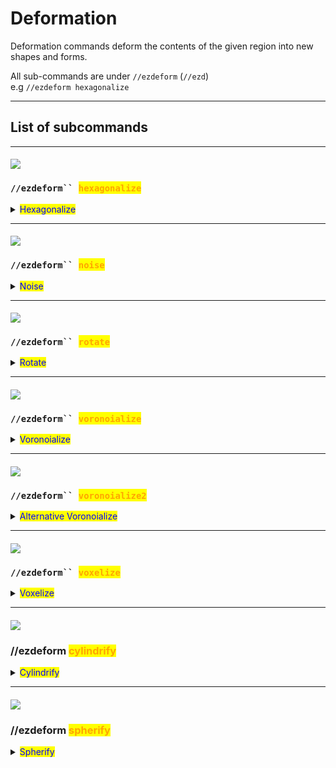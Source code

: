 # Deformation

Deformation commands deform the contents of the given region into new shapes and forms.

All sub-commands are under `//ezdeform` (`//ezd`)\
e.g `//ezdeform hexagonalize`

***

## List of subcommands

***

#### ![](../.gitbook/assets/ezdeform_hexagonalize_xrot.gif)

### `//ezdeform`` `<mark style="color:orange;">`hexagonalize`</mark>

<details>

<summary><mark style="color:blue;">Hexagonalize</mark></summary>

**`//ezdeform hexagonalize [`**<mark style="color:orange;">**`size`**</mark>**`] [`**<mark style="color:orange;">**`air_gap`**</mark>**`] [`**<mark style="color:orange;">**`x_rotation`**</mark>**`] [`**<mark style="color:orange;">**`z_rotation`**</mark>**`] [`**<mark style="color:orange;">**`offset_angle`**</mark>**`] [`**<mark style="color:orange;">**`-w <profile>`**</mark>**`]`**

Deforms the region into hexagonal columns.

* <mark style="color:orange;">**Size**</mark> (Default: 12): Sets the size of hexagons.

![](../.gitbook/assets/ezdeform_hexagonalize_size.gif)

* <mark style="color:orange;">**Air Gap**</mark> (Default: 0.0): Defines the width of the air gap between columns.

![](../.gitbook/assets/ezdeform_hexagonalize_airgap.gif)

* <mark style="color:orange;">**X Rotation**</mark> (Default: 0.0): Sets the column rotation angle along the X-axis, in degrees.

![](../.gitbook/assets/ezdeform_hexagonalize_xrot.gif)

* <mark style="color:orange;">**Z Rotation**</mark> (Default: 0.0): Sets the column rotation angle along the Z-axis, in degrees.

![](../.gitbook/assets/ezdeform_hexagonalize_zrot.gif)

* <mark style="color:orange;">**Offset Angle**</mark> (Default: 60.0): Adjusts the offset angle, controlling the shape (range: 0-90 degrees).

![](../.gitbook/assets/ezdeform_hexagonalize_shape.gif)

* <mark style="color:orange;">**-w**</mark>: See [Smoothblocks](../smoothblocks/smoothblocks.md).

</details>

***

#### ![](../.gitbook/assets/ezdeform_noise.gif)

### `//ezdeform`` `<mark style="color:orange;">`noise`</mark>

<details>

<summary><mark style="color:blue;">Noise</mark></summary>

**`//ezdeform noise <`**<mark style="color:orange;">**`noise`**</mark>**`> [`**<mark style="color:orange;">**`strength`**</mark>**`] [`**<mark style="color:orange;">**`-z <zoom>`**</mark>**`] [`**<mark style="color:orange;">**`-s <seed>`**</mark>**`] [`**<mark style="color:orange;">**`-w <profile>`**</mark>**`]`**

Deforms region according the given noise field.

* <mark style="color:orange;">**Noise**</mark>: Specifies the type of noise to use for deformation.

- <mark style="color:orange;">**Strength**</mark> (Default: 2.0): Sets the strength of the noise effect.

![](../.gitbook/assets/ezdeform_noise_strength.gif)

* <mark style="color:orange;">**Zoom**</mark> (Default: 1): Determines the scale of the noise.

![](../.gitbook/assets/ezdeform_noise_frequency.gif)

* <mark style="color:orange;">**-s \<seed>**</mark> (Default: -1): Optional seed for the noise pattern.
* <mark style="color:orange;">**-h**</mark>: When used, only deforms the region horizontally.

![](../.gitbook/assets/ezdeform_noise_hflag.gif)

* <mark style="color:orange;">**-v**</mark>: When used, only deforms the region vertically.

![](../.gitbook/assets/ezdeform_noise_vflag.gif)

* <mark style="color:orange;">**-w**</mark>: See [Smoothblocks](../smoothblocks/smoothblocks.md).

</details>

***

#### ![](../.gitbook/assets/ezdeform_rotate_angle.gif)

### `//ezdeform`` `<mark style="color:orange;">`rotate`</mark>

<details>

<summary><mark style="color:blue;">Rotate</mark></summary>

**`//ezdeform rotate <`**<mark style="color:orange;">**`angle`**</mark>**`> [`**<mark style="color:orange;">**`-o`**</mark>**`] [`**<mark style="color:orange;">**`-w <profile>`**</mark>**`]`**

Rotates region clockwise with the the center of rotation being the center of the selection (or the player's head position using -o) and with the player aim defining the axis of rotation.

* <mark style="color:orange;">**Angle**</mark>: Sets the angle of rotation, in degrees.

![](../.gitbook/assets/ezdeform_rotate_angle.gif)

* <mark style="color:orange;">**-o**</mark>: When used, uses the player's position as the center of rotation instead of the selection's center.
* <mark style="color:orange;">**-w**</mark>: See [Smoothblocks](../smoothblocks/smoothblocks.md).

</details>

***

#### ![](../.gitbook/assets/ezdeform_voronoialize_airgap.gif)

### `//ezdeform`` `<mark style="color:orange;">`voronoialize`</mark>

<details>

<summary><mark style="color:blue;">Voronoialize</mark></summary>

**`//ezdeform voronoialize [`**<mark style="color:orange;">**`size`**</mark>**`] [`**<mark style="color:orange;">**`air_gap`**</mark>**`] [`**<mark style="color:orange;">**`-s <seed>`**</mark>**`] [`**<mark style="color:orange;">**`-w <profile>`**</mark>**`]`**

Deforms region to randomly distributed voronoi cells.

* <mark style="color:orange;">**Size**</mark> (Default: 12): Determines the size of the voronoi cells.

![](../.gitbook/assets/ezdeform_voronoialize_size.gif)

* <mark style="color:orange;">**Air Gap**</mark> (Default: 0.0): Specifies the width of the air gap between cells.

![](../.gitbook/assets/ezdeform_voronoialize_airgap.gif)

* <mark style="color:orange;">**-s \<seed>**</mark> (Default: -1): Optional seed for generating the pattern.
* <mark style="color:orange;">**-w \<profile>**</mark>: See [Smoothblocks](../smoothblocks/smoothblocks.md).

</details>

***

#### ![](../.gitbook/assets/ezdeform_voronoialize2_airgap.gif)

### `//ezdeform`` `<mark style="color:orange;">`voronoialize2`</mark>

<details>

<summary><mark style="color:blue;">Alternative Voronoialize</mark></summary>

**`//ezdeform voronoialize2 <`**<mark style="color:orange;">**`amount`**</mark>**`> [`**<mark style="color:orange;">**`air_gap`**</mark>**`] [`**<mark style="color:orange;">**`-s <seed>`**</mark>**`] [`**<mark style="color:orange;">**`-r <uniformity>`**</mark>**`] [`**<mark style="color:orange;">**`-n <normalOffset>`**</mark>**`] [`**<mark style="color:orange;">**`-w <profile>`**</mark>**`]`**

Deforms the region to Voronoi cells distributed along the surface shape. Could more accurately preserve the original shape compared to the first voronoialize.

* <mark style="color:orange;">**Amount**</mark>: Specifies the cell amount in the voronoi pattern. A small amount naturally leads to larger cells and vice versa.

![](../.gitbook/assets/ezdeform_voronoialize2_amount.gif)

* <mark style="color:orange;">**Air Gap**</mark> (Default: 0.0): Determines the width of the air gap between cells.

![](../.gitbook/assets/ezdeform_voronoialize2_airgap.gif)

* <mark style="color:orange;">**-s \<seed>**</mark> (Default: -1): Optional seed for generating the pattern. `-1` will randomly generate a seed.
* <mark style="color:orange;">**-r \<uniformity>**</mark> (Default: 15): Sets the voronoi seed point repulsion iteration count. 0 means fully random. 15 iterations lead to a more uniform/even appearance.

![](../.gitbook/assets/ezdeform_voronoialize2_repulsion.gif)

* <mark style="color:orange;">**-n \<normalOffset>**</mark> (Default: 5): Technical parameter. Adjusts how deep the cell seed is positioned into the shape. Larger/Thicker shapes could benefit from a larger value. Thinner shapes should use a smaller value if the generation breaks down.
* <mark style="color:orange;">**-w \<profile>**</mark>: See [Smoothblocks](../smoothblocks/smoothblocks.md).

</details>

***

#### ![](../.gitbook/assets/ezdeform_voxelize_scales.gif)

### `//ezdeform`` `<mark style="color:orange;">`voxelize`</mark>

<details>

<summary><mark style="color:blue;">Voxelize</mark></summary>

**`//ezdeform voxelize <`**<mark style="color:orange;">**`scales`**</mark>**`> <`**<mark style="color:orange;">**`gap`**</mark>**`> <`**<mark style="color:orange;">**`distortion`**</mark>**`> [`**<mark style="color:orange;">**`-i <primary>`**</mark>**`] [`**<mark style="color:orange;">**`-j <secondary>`**</mark>**`] [`**<mark style="color:orange;">**`-s <seed>`**</mark>**`] [`**<mark style="color:orange;">**`-hv`**</mark>**`] [`**<mark style="color:orange;">**`-w <profile>`**</mark>**`]`**

Deforms region into larger cuboid shapes.

* <mark style="color:orange;">**Scales**</mark> (Default: 3): Sets the scale of the cuboids.&#x20;

![](../.gitbook/assets/ezdeform_voxelize_scales.gif)

You may put three comma-separated values to define the dimension for each axis. \
![](../.gitbook/assets/ezdeform_voxelize_scales3.gif)

* <mark style="color:orange;">**Gap**</mark> (Default: 0.0): Defines the width of the air gap between voxels.

![](../.gitbook/assets/ezdeform_voxelize_airgap.gif)

* <mark style="color:orange;">**Distortion**</mark> (Default: 0.0): Adjusts the strength of random grid distortion (range: 0-1).

- <mark style="color:orange;">**-s \<seed>**</mark> (Default: -1): Optional seed for the distortion.

![](../.gitbook/assets/ezdeform_voxelize_distortion.gif)

* <mark style="color:orange;">**-i \<primary>**</mark> (Default: y): Specifies the y-axis direction for grid.

![](../.gitbook/assets/ezdeform_voxelize_primary.gif)

* <mark style="color:orange;">**-j \<secondary>**</mark> (Default: -x): Specifies the x-axis direction of the grid.

![](../.gitbook/assets/ezdeform_voxelize_secondary.gif)

* <mark style="color:orange;">**-h**</mark>: When used, only voxelizes horizontally.

![](../.gitbook/assets/ezdeform_voxelize_hflag1.gif) ![](../.gitbook/assets/ezdeform_voxelize_hflag2.gif)

* <mark style="color:orange;">**-v**</mark>: When used, only voxelizes vertically.

![](../.gitbook/assets/ezdeform_voxelize_vflag1.gif) ![](../.gitbook/assets/ezdeform_voxelize_vflag2.gif)

* <mark style="color:orange;">**-w**</mark>: See [Smoothblocks](../smoothblocks/smoothblocks.md).

</details>

***

#### ![](../.gitbook/assets/ezdeform_cylindrify.png)

### //ezdeform <mark style="color:orange;">cylindrify</mark>

<details>

<summary><mark style="color:blue;">Cylindrify</mark></summary>

**`//ezdeform cylindrify [`**<mark style="color:orange;">**`-afost`**</mark>**`] [`**<mark style="color:orange;">**`-r <radii>`**</mark>**`] [`**<mark style="color:orange;">**`-d <depth>`**</mark>**`] [`**<mark style="color:orange;">**`-x <axisMap>`**</mark>**`] [`**<mark style="color:orange;">**`-i <primary>`**</mark>**`] [`**<mark style="color:orange;">**`-j <secondary>`**</mark>**`] [`**<mark style="color:orange;">**`-w <profile>`**</mark>**`]`**

Projects the region onto and generates a cylinder.

* <mark style="color:orange;">**-r \<radii>**</mark>: Set the radii and the halfsize of the generated cylinder.
* <mark style="color:orange;">**-d \<depth>**</mark> (Defaults to y-dimension of region): Determines how deep the projection pattern should go towards the center of the generated cylinder.
* <mark style="color:orange;">**-x \<axisMap>**</mark>: Determines which input axis becomes which output axis. X/Y/Z are the axes of the input region. EW/UD/NS are the axes of the generated cylinder.
* <mark style="color:orange;">**-i \<primary>**</mark> (defaults to `y`): Determines the orientation of the generated cylinder in space.
* <mark style="color:orange;">**-j \<secondary>**</mark> (defaults to `x`): Determines the orientation of the generated cylinder in space.
* <mark style="color:orange;">**-a**</mark>: Do not place a cuboid of air around the generated shape. (Air will still be placed if the input region contains air)
* <mark style="color:orange;">**-f**</mark>: Fill shape. Extrude the innermost layer into the center.
* <mark style="color:orange;">**-o**</mark>: Place shape around player instead of above/next-to the selection.
* <mark style="color:orange;">**-s**</mark>: Ignore half a block from the input in the east-west directions (Useful when stitching together a pattern.)
* <mark style="color:orange;">**-t**</mark>: Generate cylinder with a two-block center (requires -r to be set.)

- <mark style="color:orange;">**-w \<profile>**</mark>: See [Smoothblocks](../smoothblocks/smoothblocks.md).

</details>

***

#### ![](../.gitbook/assets/ezdeform_spherify.png)

### //ezdeform <mark style="color:orange;">spherify</mark>

<details>

<summary><mark style="color:blue;">Spherify</mark></summary>

**`//ezdeform spherify [`**<mark style="color:orange;">**`-aflost`**</mark>**`] [`**<mark style="color:orange;">**`-r <radii>`**</mark>**`] [`**<mark style="color:orange;">**`-d <depth>`**</mark>**`] [`**<mark style="color:orange;">**`-x <axisMap>`**</mark>**`] [`**<mark style="color:orange;">**`-i <primary>`**</mark>**`] [`**<mark style="color:orange;">**`-j <secondary>`**</mark>**`] [`**<mark style="color:orange;">**`-w <profile>`**</mark>**`]`**

Projects the region onto and generates a sphere / an ellipsoid using either Mercator projection (default) or a (single-patch) LAEA projection (<mark style="color:orange;">`-l`</mark>).

* <mark style="color:orange;">**-r \<radii>**</mark>: Set the radii and the halfsize of the generated sphere.
* <mark style="color:orange;">**-d \<depth>**</mark> (Defaults to y-dimension of region): Determines how deep the projection pattern should go towards the center of the generated sphere.
* <mark style="color:orange;">**-x \<axisMap>**</mark>: Determines which input axis becomes which output axis. X/Y/Z are the axes of the input region. EW/UD/NS are the axes of the generated sphere.
* <mark style="color:orange;">**-i \<primary>**</mark> (defaults to `y`): Determines the orientation of the generated sphere in space.
* <mark style="color:orange;">**-j \<secondary>**</mark> (defaults to `x`): Determines the orientation of the generated sphere in space.
* <mark style="color:orange;">**-a**</mark>: Do not place a cuboid of air around the generated sphere. (Air will still be placed if the input region contains air)
* <mark style="color:orange;">**-f**</mark>: Fill shape. Extrude the innermost layer into the center.
* <mark style="color:orange;">**-l**</mark>: Use LAEA projection instead of Mercator.
* <mark style="color:orange;">**-o**</mark>: Place sphere around player instead of above/next-to the selection.
* <mark style="color:orange;">**-s**</mark>: Ignore half a block from the input in the east-west directions (Useful when stitching together a pattern.)
* <mark style="color:orange;">**-t**</mark>: Generate sphere with a two-block center (requires -r to be set.)

- <mark style="color:orange;">**-w \<profile>**</mark>: See [Smoothblocks](../smoothblocks/smoothblocks.md).

</details>
